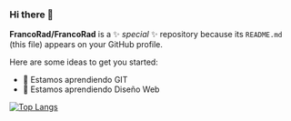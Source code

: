 ### Hi there 👋


**FrancoRad/FrancoRad** is a ✨ _special_ ✨ repository because its `README.md` (this file) appears on your GitHub profile.

Here are some ideas to get you started:

- 🔭 Estamos aprendiendo GIT
- 🌱 Estamos aprendiendo Diseño Web

[![Top Langs](https://github-readme-stats.vercel.app/api/top-langs/?username=FrancoRad&bg_color=000000&text_color=FFFFFF&title_color=159E4A&langs_count=10&card_width=1000&layout=compact)](https://github.com/FrancoRad/github-readme-stats)



